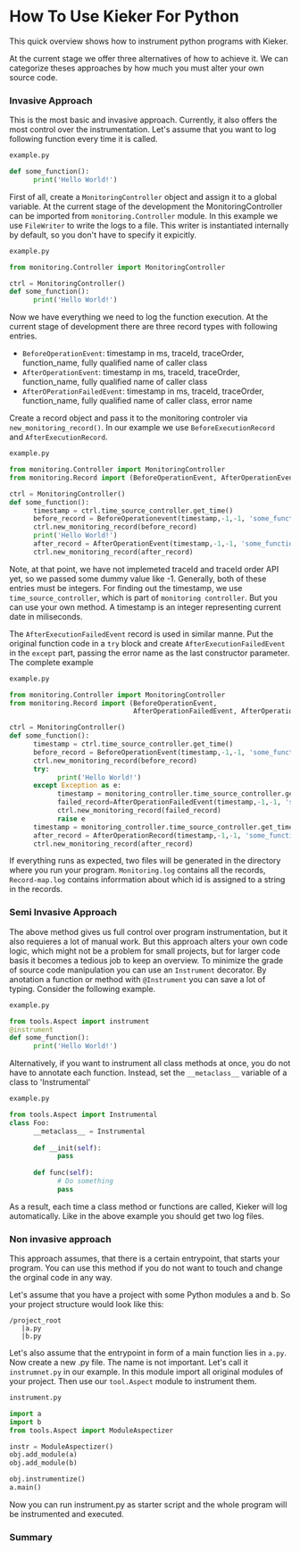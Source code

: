 # How To Use Kieker For Python
This quick overview shows how to instrument python programs with Kieker.

At the current stage we offer three alternatives of how to achieve it. We can categorize theses approaches by 
how  much you must alter your own source code.

### Invasive Approach
This is the most basic and invasive approach. Currently, it also offers the most control over the instrumentation.
Let's assume that you want to log following function every time it is called.

```python
example.py

def some_function():
      print('Hello World!')

```
First of all, create a `MonitoringController` object and assign it to a global variable. At the current stage of the development
the MonitoringController can be imported from `monitoring.Controller` module. In this example we use `FileWriter` to write the logs to a file.
This writer is instantiated internally by default, so you don't have to specify it expicitly.

```python
example.py

from monitoring.Controller import MonitoringController

ctrl = MonitoringController()
def some_function():
      print('Hello World!')

```
Now we have everything we need to log the function execution.
At the current stage of development there are three record types with following entries.

- `BeforeOperationEvent`: timestamp in ms, traceId, traceOrder, function_name, fully qualified name of caller class
- `AfterOperationEvent`: timestamp in ms, traceId, traceOrder, function_name, fully qualified name of caller class
- `AfterOPerationFailedEvent`: timestamp in ms, traceId, traceOrder, function_name, fully qualified name of caller class, error name

Create a record object and pass it to the monitoring controler via `new_monitoring_record()`. In our example we use `BeforeExecutionRecord` and `AfterExecutionRecord`.

```python
example.py

from monitoring.Controller import MonitoringController
from monitoring.Record import (BeforeOperationEvent, AfterOperationEvent)

ctrl = MonitoringController()
def some_function():
      timestamp = ctrl.time_source_controller.get_time()
      before_record = BeforeOperationevent(timestamp,-1,-1, 'some_function','example.some_function')
      ctrl.new_monitoring_record(before_record)
      print('Hello World!')
      after_record = AfterOperationEvent(timestamp,-1,-1, 'some_function','example.some_function')
      ctrl.new_monitoring_record(after_record)


```
Note, at that point, we have not implemeted traceId and traceId order API yet, so we passed some dummy value like -1. Generally, both of these entries must be integers.
For finding out the timestamp, we use `time_source_controller`, which is part of `monitoring controller`. But you can use your own method. A timestamp is an integer representing current date in miliseconds.

The `AfterExecutionFailedEvent` record is used in similar manne. Put the original function code in a `try` block and create `AfterExecutionFailedEvent` in the `except` part, passing the error name as the last constructor parameter.
The complete example

```python
example.py

from monitoring.Controller import MonitoringController
from monitoring.Record import (BeforeOperationEvent,
                               AfterOperationFailedEvent, AfterOperationEvent)

ctrl = MonitoringController()
def some_function():
      timestamp = ctrl.time_source_controller.get_time()
      before_record = BeforeOperationEvent(timestamp,-1,-1, 'some_function','example.some_function')
      ctrl.new_monitoring_record(before_record)
      try:         
            print('Hello World!')
      except Exception as e:
            timestamp = monitoring_controller.time_source_controller.get_time()
            failed_record=AfterOperationFailedEvent(timestamp,-1,-1, 'some_function','example.some_function',repr(e))
            ctrl.new_monitoring_record(failed_record)
            raise e
      timestamp = monitoring_controller.time_source_controller.get_time()
      after_record = AfterOperationRecord(timestamp,-1,-1, 'some_function','example.some_function')
      ctrl.new_monitoring_record(after_record)

```

If everything runs as expected, two files will be generated in the directory where you run your program. `Monitoring.log` contains all the records, `Record-map.log` contains inforrmation about which id is assigned to a string in the records.

### Semi Invasive Approach
The above method gives us full control over program instrumentation, but it also requieres a lot of manual work. But this approach alters your own code logic, which might not be a problem for small projects, but for larger code basis it becomes a tedious job to keep an overview. To minimize the grade of source code manipulation you can use an `Instrument` decorator. By anotation a function or method with `@Instrument` you can save a lot of typing. Consider the following example.

```python
example.py

from tools.Aspect import instrument
@instrument
def some_function():
      print('Hello World!')
```

Alternatively, if you want to instrument all class methods at once, you do not have to annotate each function. Instead, set the `__metaclass__` variable of a class to 'Instrumental'


```python
example.py

from tools.Aspect import Instrumental
class Foo:
      __metaclass__ = Instrumental
      
      def __init(self):
            pass
      
      def func(self):
            # Do something
            pass
```

As a result, each time a class method or functions are called, Kieker will log automatically. Like in the above example you should get two log files.

### Non invasive approach
This approach assumes, that there is a certain entrypoint, that starts your program.
You can use this method if you do not want to touch and change the orginal code in any way.

Let's assume that you have a project with some Python modules a and b. So your project structure would look like this:
```
/project_root
   |a.py   
   |b.py
```
Let's also assume that the entrypoint in form of a main function lies in `a.py`.
Now create a new .py file. The name is not important. Let's call it `instrumnet.py` in our example.
In this module import all original modules of your project. Then use our `tool.Aspect` module to instrument them.

```python
instrument.py

import a
import b
from tools.Aspect import ModuleAspectizer

instr = ModuleAspectizer()
obj.add_module(a)
obj.add_module(b)

obj.instrumentize()
a.main()

```
Now you can run instrument.py as starter script and the whole program will be instrumented and executed.

### Summary
